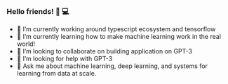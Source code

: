 ### Hello friends! 👋 💻

<!--
**yanarp/yanarp** is a ✨ _special_ ✨ repository because its `README.md` (this file) appears on your GitHub profile. -->

- 🔭 I’m currently working around typescript ecosystem and tensorflow
- 🌱 I’m currently learning how to make machine learning work in the real world!
- 👯 I’m looking to collaborate on building application on GPT-3
- 🤔 I’m looking for help with GPT-3
- 💬 Ask me about machine learning, deep learning, and systems for learning from data at scale.
